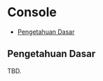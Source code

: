 # Console

<!-- MarkdownTOC autolink="true" autoanchor="true" levels="2,3" bracket="round" lowercase="only_ascii" -->

-   [Pengetahuan Dasar](#pengetahuan-dasar)

<!-- /MarkdownTOC -->

<a id="pengetahuan-dasar"></a>

## Pengetahuan Dasar

TBD.

